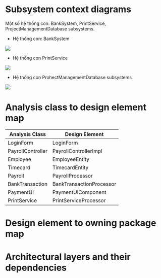 # Subsystem context diagrams
Một số hệ thống con: BankSystem, PrintService, ProjectManagementDatabase subsystems.

  - Hệ thống con: BankSystem
    
![](https://www.planttext.com/api/plantuml/png/l59BJiCm4Dtx52El0FK3swYAgbAGs22adi1nfX3LiIFFM10XJiQ28t459arQsW9Rl1ZRC-_DUnhxy_rZJcmYfzefsbGUOY1KrXaYU31j3CvT1y_TZX5cCxk_vFch0bdJQHE3HIA1r-XPlQc1VxSmVhDgYR4MPkKPuzfOt161e_6qndYRV4bdnjgGFD-dki2OmOfZvHz7OEekcy4ofCBXg2SPorNmIyCe1Odd6In2S6Zyj_gHEAM2-hEOVMdp7Fx5mqtTkD0Y3gCH8n8hxlK5zNF2ut5-DBSCT28ahGwJ7UWOinskE29uhlX9_z7ur4xNl2d5k_G_hNNueSk13C7ms5X2qUvr1eI-qbkUlfnCBlHlSZks2CxHbzsl-m800F__0m00)
  - Hệ thống con PrintService
    
![](https://www.planttext.com/api/plantuml/png/j59BJiCm4Dtx52El0FK3swYAAc3JNQMUm766Ok7OmJC6MOYJiU18N04dQQX8OLblHZFpFgCdVtryhebLuDXOGK_6GV24Gbj515kLWhVspZlkAWPOhVHFKvRm9Y2_vJBWSqJYZ2ThMl4k3WARRJ2ETnXUZCPCpWs61wMnB0Sgj1tWmBl0fhK-8Mxg0dQSD_iPaB8gf0BkVQmipg36Ecestj4ukopWrdkBoXsD9xuKAqh4s9pTTr3CbkZOSEepojlJ9EVpSX9F0J8IaXI_nnrmYkjpL9e9NWq_od_ansCoGGTKt6cFCtaZUuoyNYokvAa13GbX3LNwIt_AFrhjqUNRUhCrkhhxLzy0003__mC0)
  - Hệ thống con ProhectManagementDatabase subsystems

![](https://www.planttext.com/api/plantuml/png/r5EnJiCm4Dtz5LOcGBHYZggeWYBH0QaI0mlBrJdI4CUEV1UX2l5b37mIlu3j9b61DcA4B4dUlNVlNdB-U7kV4uFZjjQ2gj98Pmc5qa0aLx1rLkihQpZSqSdPJ0qlMIPVX0nNWNnTDzfk4LVEFg7Y1J2SO8SjyrJUiIjDSPhAFS9Et3OvSA-xiQsZ0y9psUm8-z0caE-jgz232zkkDNg3IsirWX6leaknx7hVWe42QpJHV0s4Favf6DqZAFoIvW-cE1xYFupjXnoWVbKEOGFz8TH-xjzaaetzprGcBI4bOeGJMensY2i1Yaa-bxn9ZamnfF0AK0ef-evpVJMOnJ7ZX_UAxycJY-dqB8coxh6l12EYiZ2_KktFnpvEvLLpD7auvvy0003__mC0)
# Analysis class to design element map
|  Analysis Class                 | Design Element                             |  
|---------------------------------|--------------------------------------------|
| LoginForm | LoginForm|
| PayrollController | PayrollControllerImpl |
| Employee | EmployeeEntity |
| Timecard | TimecardEntity |
| Payroll | PayrollProcessor |
| BankTransaction | BankTransactionProcessor |
| PaymentUI | PaymentUIComponent |
| PrintService | PrintServiceProcessor |

# Design element to owning package map

# Architectural layers and their dependencies
